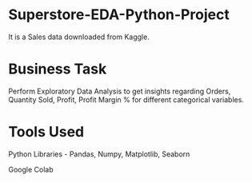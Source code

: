 # Superstore-EDA-Python-Project

It is a Sales data downloaded from Kaggle.

# Business Task
Perform Exploratory Data Analysis to get insights regarding Orders, Quantity Sold, Profit, Profit Margin % for different categorical variables.

# Tools Used
Python Libraries - Pandas, Numpy, Matplotlib, Seaborn

Google Colab

